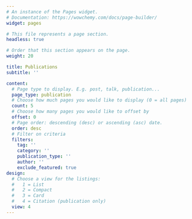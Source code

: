 ```yaml
---
# An instance of the Pages widget.
# Documentation: https://wowchemy.com/docs/page-builder/
widget: pages

# This file represents a page section.
headless: true

# Order that this section appears on the page.
weight: 20

title: Publications
subtitle: ''

content:
  # Page type to display. E.g. post, talk, publication...
  page_type: publication
  # Choose how much pages you would like to display (0 = all pages)
  count: 5
  # Choose how many pages you would like to offset by
  offset: 0
  # Page order: descending (desc) or ascending (asc) date.
  order: desc
  # Filter on criteria
  filters:
    tag: ''
    category: ''
    publication_type: ''
    author: ''
    exclude_featured: true
design:
  # Choose a view for the listings:
  #   1 = List
  #   2 = Compact
  #   3 = Card
  #   4 = Citation (publication only)
  view: 4
---
```


<!--
{{% callout note %}}
Quickly discover relevant content by [filtering publications](./publication/).
{{% /callout %}}
-->

<!--
## Refereed Journal Papers

1. **H. Kim** and Y. Lim (2022+). [Bootstrap aggregated classification for sparse functional data](https://doi.org/10.1080/02664763.2021.1889997). *Journal of Applied Statistics*, In press.

2. **H. Kim**, X. Li and Y. Lim (2021). Robust group independent component analysis. *The Korean Journal of Applied Statistics*, 34(2), 135–147.

## Manuscript in Preparations
(<sup>+</sup> : Co-first author)

1. **H. Kim**<sup>+</sup>, Y. Park and Y. Lim (2022+). *Robust principal component analysis and its applications for partially observed functional data*. In preparation.

2. **H. Kim** and Y. Lim (2022+). Robust principal component analysis for functional snippets. In preparation.	

3. E. Park, **H. Kim**<sup>+</sup>, Y. Lim, W. Lee and S. Lee  (2022+). Effect of chronic disease management led by small financial incentives to old patients on medication adherence and health outcome in busy primary care clinics in South Korea. In preparation.
		
4. J-Y. Park, Y-J. Choe, Y. Lim and **H. Kim** (2022+) Association between the incidence of type 1 diabetes mellitus and tuberculosis or Bacillus Calmette-Guérin immunization in children and adolescents: data from the International Diabetes Federation and World Health Organization. Under review.
-->
